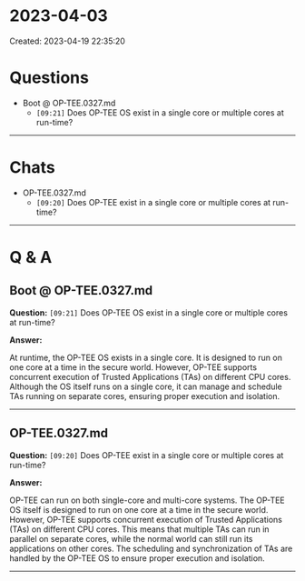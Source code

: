 # 2023-04-03
Created: 2023-04-19 22:35:20
# Questions
* Boot @ OP-TEE.0327.md
    * `[09:21]` Does OP-TEE OS exist in a single core or multiple cores at run-time?

---

# Chats
* OP-TEE.0327.md
    * `[09:20]` Does OP-TEE exist in a single core or multiple cores at run-time?

---

# Q & A
## Boot @ OP-TEE.0327.md
**Question:** `[09:21]` Does OP-TEE OS exist in a single core or multiple cores at run-time?

**Answer:**

At runtime, the OP-TEE OS exists in a single core. It is designed to run on one core at a time in the secure world. However, OP-TEE supports concurrent execution of Trusted Applications (TAs) on different CPU cores. Although the OS itself runs on a single core, it can manage and schedule TAs running on separate cores, ensuring proper execution and isolation.

---

## OP-TEE.0327.md
**Question:** `[09:20]` Does OP-TEE exist in a single core or multiple cores at run-time?

**Answer:**

OP-TEE can run on both single-core and multi-core systems. The OP-TEE OS itself is designed to run on one core at a time in the secure world. However, OP-TEE supports concurrent execution of Trusted Applications (TAs) on different CPU cores. This means that multiple TAs can run in parallel on separate cores, while the normal world can still run its applications on other cores. The scheduling and synchronization of TAs are handled by the OP-TEE OS to ensure proper execution and isolation.

---

